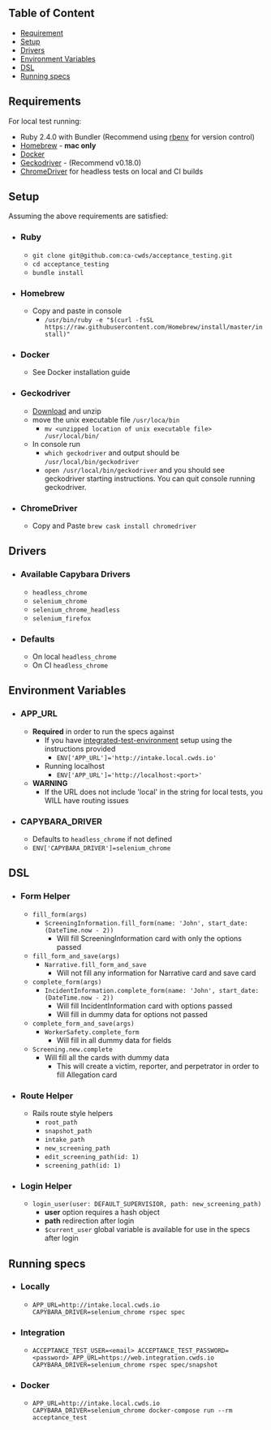 ## Table of Content
- [Requirement](#requirement)
- [Setup](#setup)
- [Drivers](#drivers)
- [Environment Variables](#environment-variables)
- [DSL](#dsl)
- [Running specs](#running-specs)


## <a name="requirement"></a>Requirements
For local test running:
- Ruby 2.4.0 with Bundler (Recommend using [rbenv](https://github.com/rbenv/rbenv) for version control)
- [Homebrew](https://brew.sh) - **mac only**
- [Docker](https://docs.docker.com/docker-for-mac/install/)
- [Geckodriver](https://github.com/mozilla/geckodriver/releases) - (Recommend v0.18.0)
- [ChromeDriver](https://github.com/caskroom/homebrew-cask) for headless tests on local and CI builds


## <a name="setup"></a>Setup
Assuming the above requirements are satisfied:

- ### Ruby
  - `git clone git@github.com:ca-cwds/acceptance_testing.git`
  - `cd acceptance_testing`
  - `bundle install`
- ### Homebrew
  - Copy and paste in console
    - `/usr/bin/ruby -e "$(curl -fsSL https://raw.githubusercontent.com/Homebrew/install/master/install)"`
- ### Docker
  - See Docker installation guide
- ### Geckodriver
  - [Download](https://docs.docker.com/docker-for-mac/install/) and unzip
  - move the unix executable file `/usr/loca/bin`
    - `mv <unzipped location of unix executable file> /usr/local/bin/`
  - In console run
    - `which geckodriver` and output should be `/usr/local/bin/geckodriver`
    - `open /usr/local/bin/geckodriver` and you should see geckodriver starting instructions. You can quit console running geckodriver.
- ### ChromeDriver
  - Copy and Paste `brew cask install chromedriver`

## <a name="drivers"></a>Drivers
- ### Available Capybara Drivers
  - `headless_chrome`
  - `selenium_chrome`
  - `selenium_chrome_headless`
  - `selenium_firefox`
- ### Defaults
  - On local `headless_chrome`
  - On CI `headless_chrome`

## <a name="environment-variables"></a>Environment Variables
- ### APP_URL
  - **Required** in order to run the specs against
    - If you have [integrated-test-environment](https://github.com/ca-cwds/integrated-test-environment) setup using the instructions provided
      - `ENV['APP_URL']='http://intake.local.cwds.io'`
    - Running localhost
      - `ENV['APP_URL']='http://localhost:<port>'`
  - **WARNING**
    - If the URL does not include 'local' in the string for local tests, you WILL have routing issues
- ### CAPYBARA_DRIVER
  - Defaults to `headless_chrome` if not defined
  - `ENV['CAPYBARA_DRIVER']=selenium_chrome`

## <a name="dsl"></a>DSL
- ### Form Helper
  - `fill_form(args)`
    - `ScreeningInformation.fill_form(name: 'John', start_date: (DateTime.now - 2))`
      - Will fill ScreeningInformation card with only the options passed
  - `fill_form_and_save(args)`
    - `Narrative.fill_form_and_save`
      - Will not fill any information for Narrative card and save card
  - `complete_form(args)`
    - `IncidentInformation.complete_form(name: 'John', start_date: (DateTime.now - 2))`
      - Will fill IncidentInformation card with options passed
      - Will fill in dummy data for options not passed
  - `complete_form_and_save(args)`
    - `WorkerSafety.complete_form`
      - Will fill in all dummy data for fields
  - `Screening.new.complete`
    - Will fill all the cards with dummy data
      - This will create a victim, reporter, and perpetrator in order to fill Allegation card
- ### Route Helper
  - Rails route style helpers
    - `root_path`
    - `snapshot_path`
    - `intake_path`
    - `new_screening_path`
    - `edit_screening_path(id: 1)`
    - `screening_path(id: 1)`
- ### Login Helper
  - `login_user(user: DEFAULT_SUPERVISIOR, path: new_screening_path)`
    - **user** option requires a hash object
    - **path** redirection after login
    - `$current_user` global variable is available for use in the specs after login


## <a name="running-specs"></a>Running specs
  - ### Locally
    - `APP_URL=http://intake.local.cwds.io CAPYBARA_DRIVER=selenium_chrome rspec spec`
  - ### Integration
    - `ACCEPTANCE_TEST_USER=<email> ACCEPTANCE_TEST_PASSWORD=<password> APP_URL=https://web.integration.cwds.io CAPYBARA_DRIVER=selenium_chrome rspec spec/snapshot`
  - ### Docker
    - `APP_URL=http://intake.local.cwds.io CAPYBARA_DRIVER=selenium_chrome docker-compose run --rm acceptance_test`
